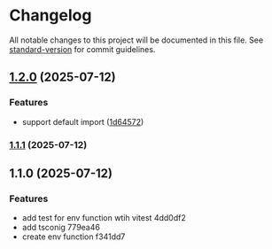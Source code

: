 # Changelog

All notable changes to this project will be documented in this file. See [standard-version](https://github.com/conventional-changelog/standard-version) for commit guidelines.

## [1.2.0](https://github.com/ubeyidah/envguard/compare/v1.1.1...v1.2.0) (2025-07-12)


### Features

* support default import ([1d64572](https://github.com/ubeyidah/envguard/commit/1d64572bdd5f76febd242c28184c7eaa2356103b))

### [1.1.1](https://github.com/ubeyidah/envguard/compare/v1.1.0...v1.1.1) (2025-07-12)

## 1.1.0 (2025-07-12)

### Features

- add test for env function wtih vitest 4dd0df2
- add tsconig 779ea46
- create env function f341dd7
